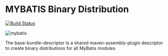 MYBATIS Binary Distribution
===========================

[![Build Status](https://travis-ci.org/mybatis/base-bundle-descriptor.svg?branch=master)](https://travis-ci.org/mybatis/base-bundle-descriptor)

![mybatis](http://mybatis.github.io/images/mybatis-logo.png)

The base-bundle-descriptor is a shared maven-assembly-plugin descriptor to create binary distributions for all MyBatis modules
